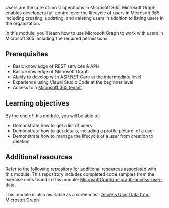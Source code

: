 Users are the core of most operations in Microsoft 365. Microsoft Graph enables developers full control over the lifecycle of users in Microsoft 365 including creating, updating, and deleting users in addition to listing users in the organization. 

In this module, you’ll learn how to use Microsoft Graph to work with users in Microsoft 365 including the required permissions.

## Prerequisites  

- Basic knowledge of REST services & APIs
- Basic knowledge of Microsoft Graph
- Ability to develop with ASP.NET Core at the intermediate level
- Experience using Visual Studio Code at the beginner level
- Access to a [Microsoft 365 tenant](https://developer.microsoft.com/office/dev-program?ocid=MSlearn)
  
## Learning objectives

By the end of this module, you will be able to:  

- Demonstrate how to get a list of users
- Demonstrate how to get details, including a profile picture, of a user
- Demonstrate how to manage the lifecycle of a user from creation to deletion

## Additional resources

Refer to the following repository for additional resources associated with this module. This repository includes completed code samples from the exercise units found in this module: [MicrosoftGraph/msgraph-access-user-data](https://github.com/microsoftgraph/msgraph-access-user-data).

This module is also available as a screencast: [Access User Data from Microsoft Graph](https://www.youtube.com/watch?v=xCX53pc17M8)